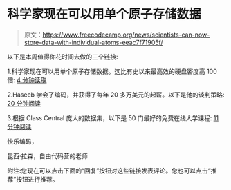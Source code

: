 # 科学家现在可以用单个原子存储数据

> 原文：<https://www.freecodecamp.org/news/scientists-can-now-store-data-with-individual-atoms-eeac7f71905f/>

以下是本周值得你花时间去做的三个链接:

1.科学家现在可以用单个原子存储数据。这比有史以来最高效的硬盘密度高 100 倍: [4 分钟读取](http://bit.ly/29NmtOr)

2.Haseeb 学会了编码，并获得了每年 20 多万美元的起薪。以下是他的谈判策略: [20 分钟阅读](http://bit.ly/29Xa9HH)

3.根据 Class Central 庞大的数据集，以下是 50 门最好的免费在线大学课程: [11 分钟阅读](http://bit.ly/29QeUlH)

快乐编码，

昆西·拉森，自由代码营的老师

附注:您现在可以点击下面的“回复”按钮对这些链接发表评论。您也可以点击“推荐”按钮进行推荐。
